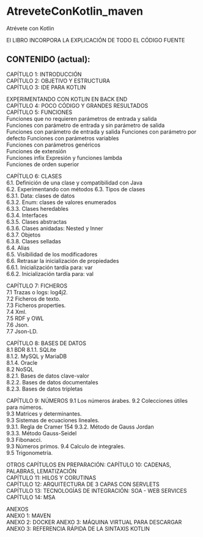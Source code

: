 # AtreveteConKotlin_maven
Atrévete con Kotlin

El LIBRO INCORPORA LA EXPLICACIÓN DE TODO EL CÓDIGO FUENTE


CONTENIDO (actual):
------------------------

CAPÍTULO 1: INTRODUCCIÓN	
CAPÍTULO 2: OBJETIVO Y ESTRUCTURA	
CAPÍTULO 3: IDE PARA KOTLIN	

EXPERIMENTANDO CON KOTLIN EN BACK END	
CAPÍTULO 4: POCO CÓDIGO Y GRANDES RESULTADOS	
CAPÍTULO 5: FUNCIONES	
Funciones que no requieren parámetros de entrada y salida	
Funciones con parámetro de entrada y sin parámetro de salida	
Funciones con parámetro de entrada y salida	
Funciones con parámetro por defecto	
Funciones con parámetros variables	
Funciones con parámetros genéricos	
Funciones de extensión	
Funciones infix	
Expresión y funciones lambda	
Funciones de orden superior	

CAPÍTULO 6: CLASES	
6.1. Definición de una clase y compatibilidad con Java	
6.2. Experimentando con métodos	
6.3. Tipos de clases	
6.3.1. Data: clases de datos	
6.3.2. Enum: clases de valores enumerados	
6.3.3. Clases heredables	
6.3.4. Interfaces	
6.3.5. Clases abstractas	
6.3.6. Clases anidadas: Nested y Inner	
6.3.7. Objetos	
6.3.8. Clases selladas	
6.4. Alias	
6.5. Visibilidad de los modificadores	
6.6. Retrasar la inicialización de propiedades	
6.6.1. Inicialización tardía para: var	
6.6.2. Inicialización tardía para: val	

CAPÍTULO 7: FICHEROS	
7.1 Trazas o logs: log4j2.	
7.2 Ficheros de texto.	
7.3 Ficheros properties.	
7.4 Xml.	
7.5 RDF y OWL	
7.6 Json.	
7.7 Json-LD.	

CAPÍTULO 8: BASES DE DATOS	
8.1 BDR	
8.1.1. SQLite	
8.1.2. MySQL y MariaDB	
8.1.4. Oracle	
8.2 NoSQL	
8.2.1. Bases de datos clave-valor	
8.2.2. Bases de datos documentales	
8.2.3. Bases de datos tripletas	

CAPÍTULO 9: NÚMEROS	
9.1 Los números árabes.	
9.2 Colecciones útiles para números.	
9.3 Matrices y determinantes.	
9.3 Sistemas de ecuaciones lineales.	
9.3.1. Regla de Cramer	154
9.3.2. Método de Gauss Jordan	
9.3.3. Método Gauss-Seidel	
9.3 Fibonacci.	
9.3 Números primos.	
9.4 Calculo de integrales.	
9.5 Trigonometría.	

OTROS CAPÍTULOS EN PREPARACIÓN:
CAPÍTULO 10: CADENAS, PALABRAS, LEMATIZACIÓN	
CAPÍTULO 11: HILOS Y CORUTINAS	
CAPÍTULO 12: ARQUITECTURA DE 3 CAPAS CON SERVLETS	
CAPÍTULO 13: TECNOLOGÍAS DE INTEGRACIÓN: SOA - WEB SERVICES	
CAPÍTULO 14: MSA	

ANEXOS	
ANEXO 1: MAVEN	
ANEXO 2: DOCKER	
ANEXO 3: MÁQUINA VIRTUAL PARA DESCARGAR	
ANEXO 3: REFERENCIA RÁPIDA DE LA SINTAXIS KOTLIN
